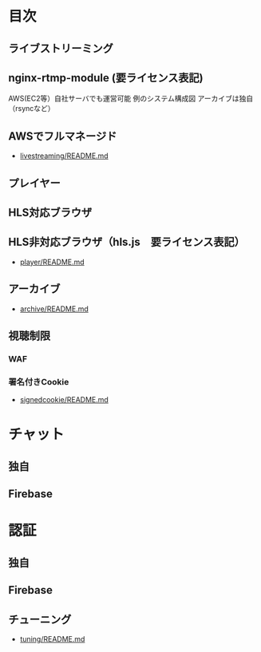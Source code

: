 # 目次

## ライブストリーミング

## nginx-rtmp-module (要ライセンス表記)
AWS(EC2等）自社サーバでも運営可能
例のシステム構成図
アーカイブは独自（rsyncなど）

## AWSでフルマネージド
- <a href='livestreaming/README.md'>livestreaming/README.md</a>

## プレイヤー

## HLS対応ブラウザ

## HLS非対応ブラウザ（hls.js　要ライセンス表記）
- <a href='player/README.md'>player/README.md</a>

## アーカイブ

- <a href='archive/README.md'>archive/README.md</a>

## 視聴制限
### WAF

### 署名付きCookie
- <a href='signedcookie/README.md'>signedcookie/README.md</a>

# チャット
## 独自
## Firebase

# 認証
## 独自
## Firebase

## チューニング

- <a href='tuning/README.md'>tuning/README.md</a>

